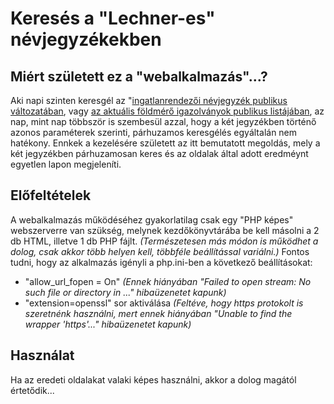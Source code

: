 # Keresés a "Lechner-es" névjegyzékekben

## Miért született ez a "webalkalmazás"...? 

Aki napi szinten keresgél az "[ingatlanrendezői névjegyzék publikus változatában](https://lechnerkozpont.hu/oldal/ingatlanrendezoi-nevjegyzek-publikus-valtozata), vagy [az aktuális földmérő igazolványok publikus listájában](https://lechnerkozpont.hu/oldal/foldmero-igazolvanyok-publikus-listaja), az nap, mint nap többször is szembesül azzal, hogy a két jegyzékben történő azonos paraméterek szerinti, párhuzamos keresgélés egyáltalán nem hatékony.
Ennkek a kezelésére született az itt bemutatott megoldás, mely a két jegyzékben párhuzamosan keres és az oldalak által adott eredméynt egyetlen lapon megjeleníti.

## Előfeltételek

A webalkalmazás működéséhez gyakorlatilag csak egy "PHP képes" webszerverre van szükség, melynek kezdőkönyvtárába be kell másolni a 2 db HTML, illetve 1 db PHP fájlt. *(Természetesen más módon is működhet a dolog, csak akkor több helyen kell, többféle beállítással variálni.)*
Fontos tudni, hogy az alkalmazás igényli a php.ini-ben a következő beállításokat:
* "allow_url_fopen = On" *(Ennek hiányában "Failed to open stream: No such file or directory in ..." hibaüzenetet kapunk)*
* "extension=openssl" sor aktiválása *(Feltéve, hogy https protokolt is szeretnénk használni, mert ennek hiányában "Unable to find the wrapper 'https'..." hibaüzenetet kapunk)*

## Használat

Ha az eredeti oldalakat valaki képes használni, akkor a dolog magától értetődik...
